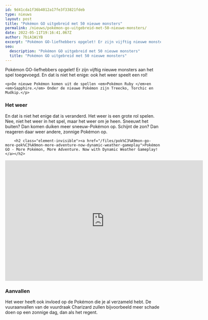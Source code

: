 ```yaml
---
id: 9d41cda1f36b4012a17fe3f33821fdeb
type: nieuws
layout: post
title: "Pokémon GO uitgebreid met 50 nieuwe monsters"
permalink: /nieuws/pokémon-go-uitgebreid-met-50-nieuwe-monsters/
date: 2022-05-11T19:16:41.067Z
author: 7biA1WiYB
excerpt: "Pokémon GO-liefhebbers opgelet! Er zijn vijftig nieuwe monsters aan het spel toegevoegd. En dat is niet het enige: ook het weer speelt een rol!  "
seo:
  description: "Pokémon GO uitgebreid met 50 nieuwe monsters"
  title: "Pokémon GO uitgebreid met 50 nieuwe monsters"
---
```

Pokémon GO-liefhebbers opgelet! Er zijn vijftig nieuwe monsters aan het spel toegevoegd. En dat is niet het enige: ook het weer speelt een rol!  

    <p>De nieuwe Pokémon komen uit de spellen <em>Pokémon Ruby </em>en <em>Sapphire.</em> Onder de nieuwe Pokémon zijn Treecko, Torchic en Mudkip.</p>
<h3>Het weer </h3>
<p>En dat is niet het enige dat is veranderd. Het weer is een grote rol spelen. Nee, niet het weer in het spel, maar het weer om je heen. Sneeuwt het buiten? Dan komen duiken meer sneeuw-Pokémon op. Schijnt de zon? Dan reageren daar weer andere, zonnige Pokémon op. </p>
<p><div class="media media-element-container media-default"><div id="file-420270" class="file file-video file-video-youtube">

        <h2 class="element-invisible"><a href="/files/pok%C3%A9mon-go-more-pok%C3%A9mon-more-adventure-now-dynamic-weather-gameplay">Pokémon GO - More Pokémon, More Adventure. Now with Dynamic Weather Gameplay!</a></h2>
    
  
  <div class="content">
    <div class="media-youtube-video file media-element file-default media-youtube-1">
  <iframe class="media-youtube-player" width="640" height="390" title="Pokémon GO - More Pokémon, More Adventure. Now with Dynamic Weather Gameplay!" src="https://www.youtube.com/embed/dUztYCMZYls?wmode=opaque&controls=" name="Pokémon GO - More Pokémon, More Adventure. Now with Dynamic Weather Gameplay!" frameborder="0" allowfullscreen="">Video van Pokémon GO - More Pokémon, More Adventure. Now with Dynamic Weather Gameplay!</iframe>
</div>
  </div>

  
</div>
</div>
<h3>Aanvallen</h3>
<p>Het weer heeft ook invloed op de Pokémon die je al verzameld hebt. De vuuraanvallen van de vuurdraak Charizard zullen bijvoorbeeld meer schade doen op een zonnige dag, dan als het regent. </p>  
